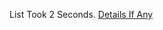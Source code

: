 List Took 2 Seconds.
[Details If Any](https://github.com/deathbybandaid/piholeparser/blob/master/RecentRunLogs/parsingscripts/StevenBlacksSpammers.md)

